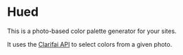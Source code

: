 Hued
===========================

This is a photo-based color palette generator for your sites.

It uses the [Clarifai API](http://clarifai.com) to select colors from a given
photo.

